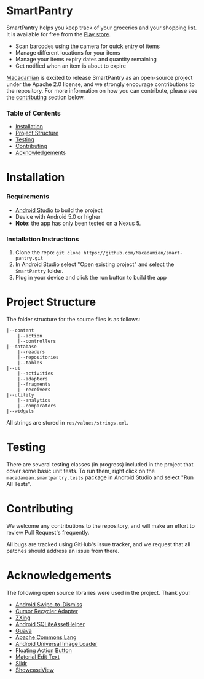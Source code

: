 SmartPantry
==========
SmartPantry helps you keep track of your groceries and your shopping list. It is available for free from the [Play store](https://play.google.com/store/apps/details?id=macadamian.smartpantry).

- Scan barcodes using the camera for quick entry of items
- Manage different locations for your items
- Manage your items expiry dates and quantity remaining
- Get notified when an item is about to expire

[Macadamian](http://www.macadamian.com) is excited to release SmartPantry as an open-source project under the Apache 2.0 license, and we strongly encourage contributions to the repository. For more information on how you can contribute, please see the [contributing](#contributing) section below.

### Table of Contents
- [Installation](#installation)
- [Project Structure](#project-structure)
- [Testing](#testing)
- [Contributing](#contributing)
- [Acknowledgements](#acknowledgements)

Installation
=========
### Requirements
- [Android Studio](https://developer.android.com/sdk/index.html) to build the project
- Device with Android 5.0 or higher
- **Note**: the app has only been tested on a Nexus 5.

### Installation Instructions
1. Clone the repo: `git clone https://github.com/Macadamian/smart-pantry.git`
2. In Android Studio select "Open existing project" and select the `SmartPantry` folder.
3. Plug in your device and click the run button to build the app

Project Structure
=========
The folder structure for the source files is as follows:
```
|--content
    |--action
    |--controllers
|--database
    |--readers
    |--repositories
    |--tables
|--ui
    |--activities
    |--adapters
    |--fragments
    |--receivers
|--utility
    |--analytics
    |--comparators
|--widgets

```

All strings are stored in `res/values/strings.xml`.

Testing
=========
There are several testing classes (in progress) included in the project that cover some basic unit tests. To run them, right click on the `macadamian.smartpantry.tests` package in Android Studio and select "Run All Tests".

Contributing
=========
We welcome any contributions to the repository, and will make an effort to review Pull Request's frequently.

All bugs are tracked using GitHub's issue tracker, and we request that all patches should address an issue from there. 

Acknowledgements
=========
The following open source libraries were used in the project. Thank you!

- [Android Swipe-to-Dismiss](https://github.com/romannurik/Android-SwipeToDismiss)
- [Cursor Recycler Adapter](https://gist.github.com/Shywim/127f207e7248fe48400b)
- [ZXing](https://github.com/zxing/zxing)
- [Android SQLiteAssetHelper](https://github.com/jgilfelt/android-sqlite-asset-helper)
- [Guava](https://github.com/google/guava)
- [Apache Commons Lang](https://github.com/apache/commons-lang)
- [Android Universal Image Loader](https://github.com/nostra13/Android-Universal-Image-Loader)
- [Floating Action Button](https://github.com/makovkastar/FloatingActionButton)
- [Material Edit Text](https://github.com/rengwuxian/MaterialEditText)
- [Slidr](https://github.com/r0adkll/Slidr)
- [ShowcaseView](https://github.com/amlcurran/ShowcaseView)
